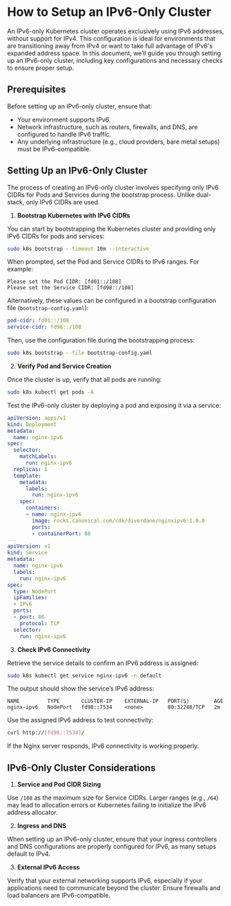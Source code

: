# How to Setup an IPv6-Only Cluster

An IPv6-only Kubernetes cluster operates exclusively using IPv6 addresses,
without support for IPv4. This configuration is ideal for environments that
are transitioning away from IPv4 or want to take full advantage of IPv6's
expanded address space. In this document, we’ll guide you through setting up
an IPv6-only cluster, including key configurations and necessary checks
to ensure proper setup.

## Prerequisites

Before setting up an IPv6-only cluster, ensure that:

- Your environment supports IPv6.
- Network infrastructure, such as routers, firewalls, and DNS, are configured
to handle IPv6 traffic.
- Any underlying infrastructure (e.g., cloud providers, bare metal setups)
must be IPv6-compatible.

## Setting Up an IPv6-Only Cluster

The process of creating an IPv6-only cluster involves specifying only IPv6
CIDRs for Pods and Services during the bootstrap process. Unlike dual-stack,
only IPv6 CIDRs are used.

1. **Bootstrap Kubernetes with IPv6 CIDRs**

You can start by bootstrapping the Kubernetes cluster and providing only IPv6
CIDRs for pods and services:

```bash
sudo k8s bootstrap --timeout 10m --interactive
```

When prompted, set the Pod and Service CIDRs to IPv6 ranges. For example:

```
Please set the Pod CIDR: [fd01::/108]
Please set the Service CIDR: [fd98::/108]
```

Alternatively, these values can be configured in a bootstrap configuration file
(`bootstrap-config.yaml`):

```yaml
pod-cidr: fd01::/108
service-cidr: fd98::/108
```

Then, use the configuration file during the bootstrapping process:

```bash
sudo k8s bootstrap --file bootstrap-config.yaml
```

2. **Verify Pod and Service Creation**

Once the cluster is up, verify that all pods are running:

```sh
sudo k8s kubectl get pods -A
```

Test the IPv6-only cluster by deploying a pod and exposing it via a service:

```yaml
apiVersion: apps/v1
kind: Deployment
metadata:
  name: nginx-ipv6
spec:
  selector:
    matchLabels:
      run: nginx-ipv6
  replicas: 1
  template:
    metadata:
      labels:
        run: nginx-ipv6
    spec:
      containers:
      - name: nginx-ipv6
        image: rocks.canonical.com/cdk/diverdane/nginxipv6:1.0.0
        ports:
        - containerPort: 80
---
apiVersion: v1
kind: Service
metadata:
  name: nginx-ipv6
  labels:
    run: nginx-ipv6
spec:
  type: NodePort
  ipFamilies:
  - IPv6
  ports:
  - port: 80
    protocol: TCP
  selector:
    run: nginx-ipv6
```

3. **Check IPv6 Connectivity**

Retrieve the service details to confirm an IPv6 address is assigned:

```sh
sudo k8s kubectl get service nginx-ipv6 -n default
```

The output should show the service’s IPv6 address:

```
NAME         TYPE       CLUSTER-IP    EXTERNAL-IP   PORT(S)        AGE
nginx-ipv6   NodePort   fd98::7534    <none>        80:32248/TCP   2m
```

Use the assigned IPv6 address to test connectivity:

```bash
curl http://[fd98::7534]/
```

If the Nginx server responds, IPv6 connectivity is working properly.

## IPv6-Only Cluster Considerations

1. **Service and Pod CIDR Sizing**

Use `/108` as the maximum size for Service CIDRs. Larger ranges (e.g., `/64`)
may lead to allocation errors or Kubernetes failing to initialize the IPv6
address allocator.

2. **Ingress and DNS**

When setting up an IPv6-only cluster, ensure that your ingress controllers and
DNS configurations are properly configured for IPv6, as many setups default to
IPv4.

3. **External IPv6 Access**

Verify that your external networking supports IPv6, especially if
your applications need to communicate beyond the cluster.
Ensure firewalls and load balancers are IPv6-compatible.

